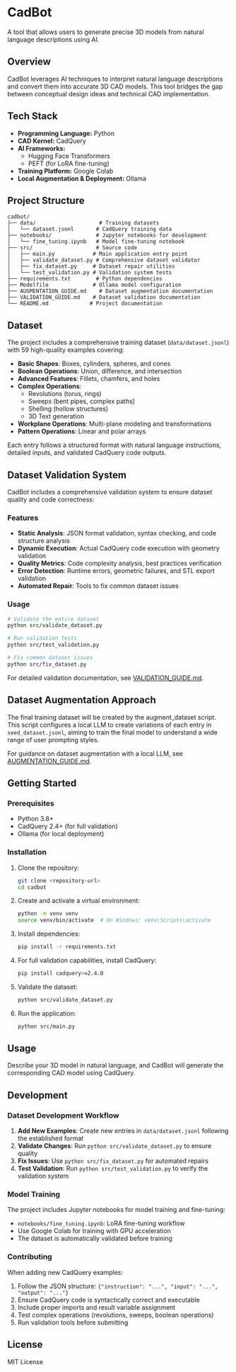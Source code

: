 # CadBot

A tool that allows users to generate precise 3D models from natural language descriptions using AI.

## Overview

CadBot leverages AI techniques to interpret natural language descriptions and convert them into accurate 3D CAD models. This tool bridges the gap between conceptual design ideas and technical CAD implementation.

## Tech Stack

- **Programming Language:** Python
- **CAD Kernel:** CadQuery
- **AI Frameworks:**
  - Hugging Face Transformers
  - PEFT (for LoRA fine-tuning)
- **Training Platform:** Google Colab
- **Local Augmentation & Deployment:** Ollama

## Project Structure

```
cadbot/
├── data/                    # Training datasets
│   └── dataset.jsonl       # CadQuery training data
├── notebooks/              # Jupyter notebooks for development
│   └── fine_tuning.ipynb   # Model fine-tuning notebook
├── src/                    # Source code
│   ├── main.py            # Main application entry point
│   ├── validate_dataset.py # Comprehensive dataset validator
│   ├── fix_dataset.py     # Dataset repair utilities
│   └── test_validation.py # Validation system tests
├── requirements.txt        # Python dependencies
├── Modelfile              # Ollama model configuration
├── AUGMENTATION_GUIDE.md    # Dataset augmentation documentation
├── VALIDATION_GUIDE.md    # Dataset validation documentation
└── README.md             # Project documentation
```

## Dataset

The project includes a comprehensive training dataset (`data/dataset.jsonl`) with 59 high-quality examples covering:

- **Basic Shapes**: Boxes, cylinders, spheres, and cones
- **Boolean Operations**: Union, difference, and intersection
- **Advanced Features**: Fillets, chamfers, and holes
- **Complex Operations**:
  - Revolutions (torus, rings)
  - Sweeps (bent pipes, complex paths)
  - Shelling (hollow structures)
  - 3D Text generation
- **Workplane Operations**: Multi-plane modeling and transformations
- **Pattern Operations**: Linear and polar arrays

Each entry follows a structured format with natural language instructions, detailed inputs, and validated CadQuery code outputs.

## Dataset Validation System

CadBot includes a comprehensive validation system to ensure dataset quality and code correctness:

### Features

- **Static Analysis**: JSON format validation, syntax checking, and code structure analysis
- **Dynamic Execution**: Actual CadQuery code execution with geometry validation
- **Quality Metrics**: Code complexity analysis, best practices verification
- **Error Detection**: Runtime errors, geometric failures, and STL export validation
- **Automated Repair**: Tools to fix common dataset issues

### Usage

```bash
# Validate the entire dataset
python src/validate_dataset.py

# Run validation tests
python src/test_validation.py

# Fix common dataset issues
python src/fix_dataset.py
```

For detailed validation documentation, see [VALIDATION_GUIDE.md](VALIDATION_GUIDE.md).

## Dataset Augmentation Approach

The final training dataset will be created by the augment_dataset script. This script configures a local LLM to create variations of each entry in `seed_dataset.jsonl`, aiming to train the final model to understand a wide range of user prompting styles. 

For guidance on dataset augmentation with a local LLM, see [AUGMENTATION_GUIDE.md](AUGMENTATION_GUIDE.md).

## Getting Started

### Prerequisites

- Python 3.8+
- CadQuery 2.4+ (for full validation)
- Ollama (for local deployment)

### Installation

1. Clone the repository:

   ```bash
   git clone <repository-url>
   cd cadbot
   ```

2. Create and activate a virtual environment:

   ```bash
   python -m venv venv
   source venv/bin/activate  # On Windows: venv\Scripts\activate
   ```

3. Install dependencies:

   ```bash
   pip install -r requirements.txt
   ```

4. For full validation capabilities, install CadQuery:

   ```bash
   pip install cadquery>=2.4.0
   ```

5. Validate the dataset:

   ```bash
   python src/validate_dataset.py
   ```

6. Run the application:
   ```bash
   python src/main.py
   ```

## Usage

Describe your 3D model in natural language, and CadBot will generate the corresponding CAD model using CadQuery.

## Development

### Dataset Development Workflow

1. **Add New Examples**: Create new entries in `data/dataset.jsonl` following the established format
2. **Validate Changes**: Run `python src/validate_dataset.py` to ensure quality
3. **Fix Issues**: Use `python src/fix_dataset.py` for automated repairs
4. **Test Validation**: Run `python src/test_validation.py` to verify the validation system

### Model Training

The project includes Jupyter notebooks for model training and fine-tuning:

- `notebooks/fine_tuning.ipynb`: LoRA fine-tuning workflow
- Use Google Colab for training with GPU acceleration
- The dataset is automatically validated before training

### Contributing

When adding new CadQuery examples:

1. Follow the JSON structure: `{"instruction": "...", "input": "...", "output": "..."}`
2. Ensure CadQuery code is syntactically correct and executable
3. Include proper imports and result variable assignment
4. Test complex operations (revolutions, sweeps, boolean operations)
5. Run validation tools before submitting

## License

MIT License
